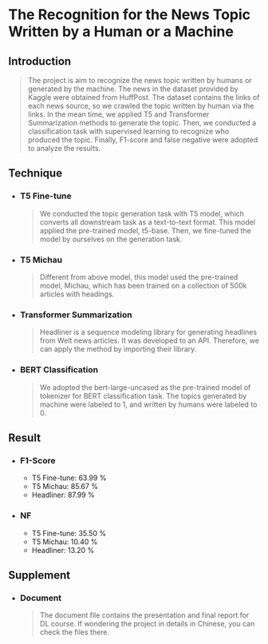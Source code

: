 # The Recognition for the News Topic Written by a Human or a Machine

Introduction
----
  >The project is aim to recognize the news topic written by humans or generated by the machine. The news in the dataset provided by Kaggle were obtained from HuffPost. The dataset contains the links of each news source, so we crawled the topic written by human via the links. In the mean time, we applied T5 and Transformer Summarization methods to generate the topic. Then, we conducted a classification task with supervised learning to recognize who produced the topic. Finally, F1-score and false negative were adopted to analyze the results.

Technique
----
* ### T5 Fine-tune
  >We conducted the topic generation task with T5 model, which converts all downstream task as a text-to-text format. This model applied the pre-trained model, t5-base. Then, we fine-tuned the model by ourselves on the generation task.
 
* ### T5 Michau
  >Different from above model, this model used the pre-trained model, Michau, which has been trained on a collection of 500k articles with headings.
  
* ### Transformer Summarization
  >Headliner is a sequence modeling library for generating headlines from Welt news articles. It was developed to an API. Therefore, we can apply the method by importing their library.
 
* ### BERT Classification
  >We adopted the bert-large-uncased as the pre-trained model of tokenizer for BERT classification task. The topics generated by machine were labeled to 1, and written by humans were labeled to 0.

Result
----
* ### F1-Score
  * T5 Fine-tune: 63.99 %
  * T5 Michau: 85.67 %
  * Headliner: 87.99 %
* ### NF
  * T5 Fine-tune: 35.50 %
  * T5 Michau: 10.40 %
  * Headliner: 13.20 %
    
Supplement
----
* ### Document
  >The document file contains the presentation and final report for DL course. If wondering the project in details in Chinese, you can check the files there.
  
